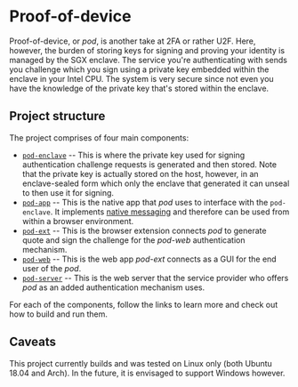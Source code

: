 # Proof-of-device

Proof-of-device, or _pod_, is another take at 2FA or rather U2F. Here, however, the burden of storing
keys for signing and proving your identity is managed by the SGX enclave. The service you're
authenticating with sends you challenge which you sign using a private key embedded within the
enclave in your Intel CPU. The system is very secure since not even you have the knowledge of
the private key that's stored within the enclave.

## Project structure

The project comprises of four main components:
* [`pod-enclave`] -- This is where the private key used for signing authentication challenge requests
                     is generated and then stored. Note that the private key is actually stored on the
                     host, however, in an enclave-sealed form which only the enclave that generated it
                     can unseal to then use it for signing.
* [`pod-app`] -- This is the native app that _pod_ uses to interface with the `pod-enclave`. It implements
                 [native messaging] and therefore can be used from within a browser environment.
* [`pod-ext`] -- This is the browser extension connects _pod_ to generate quote and sign the challenge for the _pod-web_ authentication mechanism.
* [`pod-web`] -- This is the web app _pod-ext_ connects as a GUI for the end user of the _pod_.
* [`pod-server`] -- This is the web server that the service provider who offers _pod_ as an added authentication
                    mechanism uses.

[`pod-enclave`]: https://github.com/golemfactory/ProofOfDevice/tree/master/pod-enclave
[`pod-app`]: https://github.com/golemfactory/ProofOfDevice/tree/master/pod-app
[`pod-ext`]: https://github.com/golemfactory/ProofOfDevice/tree/master/pod-ext
[`pod-web`]: https://github.com/golemfactory/ProofOfDevice/tree/master/pod-web
[`pod-server`]: https://github.com/golemfactory/ProofOfDevice/tree/master/pod-server
[native messaging]: https://developer.mozilla.org/en-US/docs/Mozilla/Add-ons/WebExtensions/Native_messaging

For each of the components, follow the links to learn more and check out how to build and run them.

## Caveats

This project currently builds and was tested on Linux only (both Ubuntu 18.04 and Arch). In the future, it is envisaged
to support Windows however.

